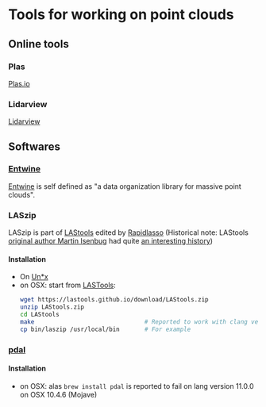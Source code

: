 # Tools for working on point clouds

## Online tools

### Plas
[Plas.io](https://plas.io/)

### Lidarview
[Lidarview](http://lidarview.com/)

## Softwares

### [Entwine](https://entwine.io/)
[Entwine](https://entwine.io/) is self defined as "a data organization library for massive point clouds".

### LASzip
LASzip is part of [LAStools](http://lastools.org/) edited by [Rapidlasso](http://rapidlasso.de/) 
(Historical note: LAStools [original author Martin Isenbug](https://lidarmag.com/2021/10/30/in-memoriam-martin-isenburg-1972-2021/)
had quite
[an interesting history](https://gis.stackexchange.com/questions/306418/difference-between-lastools-liblas-and-pdal))
  
#### Installation
  - On [Un*x](https://laszip.org/)
  - on OSX: start from [LASTools](https://lastools.github.io/):
       ```bash
       wget https://lastools.github.io/download/LAStools.zip
       unzip LAStools.zip
       cd LAStools
       make                               # Reported to work with clang version 11.0.0 on OSX 10.4.6 (Mojave)
       cp bin/laszip /usr/local/bin       # For example
       ```

### [pdal](http://pdal.io/)

#### Installation
 - on OSX: alas `brew install pdal` is reported to fail on lang version 11.0.0 on OSX 10.4.6 (Mojave)


